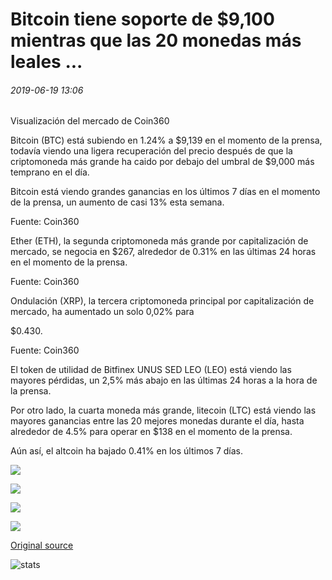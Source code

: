 # Bitcoin tiene soporte de $9,100 mientras que las 20 monedas más leales ...

###### 2019-06-19 13:06

Visualización del mercado de Coin360

Bitcoin (BTC) está subiendo en 1.24% a $9,139 en el momento de la prensa, todavía viendo una ligera recuperación del precio después de que la criptomoneda más grande ha caido por debajo del umbral de $9,000 más temprano en el día.

Bitcoin está viendo grandes ganancias en los últimos 7 días en el momento de la prensa, un aumento de casi 13% esta semana.

Fuente: Coin360

Ether (ETH), la segunda criptomoneda más grande por capitalización de mercado, se negocia en $267, alrededor de 0.31% en las últimas 24 horas en el momento de la prensa.

Fuente: Coin360

Ondulación (XRP), la tercera criptomoneda principal por capitalización de mercado, ha aumentado un solo 0,02% para

$0.430.

Fuente: Coin360

El token de utilidad de Bitfinex UNUS SED LEO (LEO) está viendo las mayores pérdidas, un 2,5% más abajo en las últimas 24 horas a la hora de la prensa.

Por otro lado, la cuarta moneda más grande, litecoin (LTC) está viendo las mayores ganancias entre las 20 mejores monedas durante el día, hasta alrededor de 4.5% para operar en $138 en el momento de la prensa.

Aún así, el altcoin ha bajado 0.41% en los últimos 7 días.

![](https://s3.cointelegraph.com/storage/uploads/view/1df0c647c0a3bb6bccef943832c53c3e.png)

![](https://s3.cointelegraph.com/storage/uploads/view/1f6aa27018aea9b7ce082c65bffc4dee.png)

![](https://s3.cointelegraph.com/storage/uploads/view/816c0965d5ca548a8694ffb70dd20511.png)

![](https://s3.cointelegraph.com/storage/uploads/view/5b3639f315e451594b42671b6150ec45.png)

[Original source](https://cointelegraph.com/news/bitcoin-holds-9-100-support-while-top-20-coins-trade-sideways)

![stats](https://c.statcounter.com/11760860/0/a89fa40b/1/ "stats")